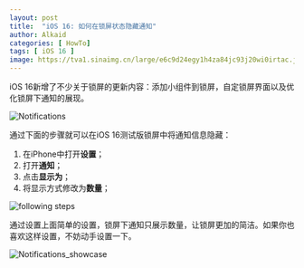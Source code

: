 ```yaml
---
layout: post
title:  "iOS 16: 如何在锁屏状态隐藏通知"
author: Alkaid
categories: [ HowTo]
tags: [ iOS 16 ]
image: https://tva1.sinaimg.cn/large/e6c9d24egy1h4za84jc93j20wi0irtac.jpg
---
```

iOS 16新增了不少关于锁屏的更新内容：添加小组件到锁屏，自定锁屏界面以及优化锁屏下通知的展现。

![Notifications](https://tva1.sinaimg.cn/large/e6c9d24egy1h4zam1192bj20u01h90xn.jpg)

通过下面的步骤就可以在iOS 16测试版锁屏中将通知信息隐藏：

1.   在iPhone中打开**设置**；
2.   打开**通知**；
3.   点击**显示为**；
4.   将显示方式修改为**数量**；

![following steps](https://tva1.sinaimg.cn/large/e6c9d24egy1h4z9xusbroj21700u0ad0.jpg)

通过设置上面简单的设置，锁屏下通知只展示数量，让锁屏更加的简洁。如果你也喜欢这样设置，不妨动手设置一下。

![Notifications_showcase](https://tva1.sinaimg.cn/large/e6c9d24egy1h4z9y3m1rbj20u01h9n10.jpg)
